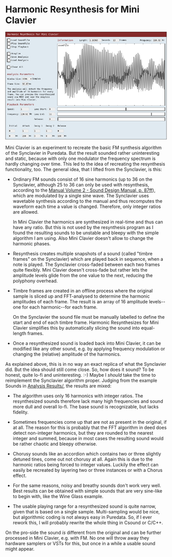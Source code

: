 Harmonic Resynthesis for Mini Clavier
=====================================

<img src="Screenshots/Screenshot.png?raw=true" alt="Screenshot">

Mini Clavier is an experiment to recreate the basic FM synthesis algorithm of
the Synclavier in Puredata. But the result sounded rather uninteresting and
static, because with only one modulator the frequency spectrum is hardly
changing over time. This led to the idea of recreating the resynthesis
functionality, too. The general idea, that I lifted from the Synclavier, is
this:

 - Ordinary FM sounds consist of 16 sine harmonics (up to 36 on the Synclavier,
   although 25 to 36 can only be used with resynthesis, according to the
   [Manual Volume 2 - Sound Design Manual, p. 87ff](http://www.500sound.com/software/Volume%202%20-%20Sound%20Design.pdf)),
   which are modulated by a single sine wave. The Synclavier uses wavetable
   synthesis according to the manual and thus recomputes the waveform each time
   a value is changed. Therefore, only integer ratios are allowed.

   In Mini Clavier the harmonics are synthesized in real-time and thus can have
   any ratio. But this is not used by the resynthesis program as I found the
   resulting sounds to be unstable and bleepy with the simple algorithm I am
   using. Also Mini Clavier doesn't allow to change the harmonic phases.

 - Resynthesis creates multiple snapshots of a sound (called "timbre frames" on
   the Synclavier) which are played back in sequence, when a note is played.
   The Synclavier cross-faded between each two frames quite flexibly. Mini Clavier
   doesn't cross-fade but rather lets the amplitude levels glide from the one value
   to the next, reducing the polyphony overhead.

 - Timbre frames are created in an offline process where the original sample is
   sliced up and FFT-analysed to determine the harmonic amplitudes of each frame.
   The result is an array of 16 amplitude levels--one for each harmonic--for
   each frame.

   On the Synclavier the sound file must be manually labelled to define the
   start and end of each timbre frame. Harmonic Resynthesizes for Mini Clavier
   simplifies this  by automatically slicing the sound into equal-length frames.

 - Once a resynthesized sound is loaded back into Mini Clavier, it can be modified
   like any other sound, e.g. by applying frequency modulation or changing the
   (relative) amplitude of the harmonics.

As explained above, this is in no way an exact replica of what the Synclavier did.
But the idea should still come close. So, how does it sound? To be honest, quite
lo-fi and uninteresting. :-) Maybe I _should_ take the time to reimplement the
Synclavier algorithm proper. Judging from the example Sounds in [Analysis Results/](Analysis%20Results/),
the results are mixed:

 - The algorithm uses only 16 harmonics with integer ratios. The resynthesized sounds
   therefore lack many high frequencies and sound more dull and overall lo-fi. The
   base sound is recognizable, but lacks fidelity.

 - Sometimes frequencies come up that are not as present in the original, if at all.
   The reason for this is probably that the FFT algorithm in deed does detect non-integer
   harmonics, but they are rounded to the nearest integer and summed, because in most
   cases the resulting sound would be rather chaotic and bleepy otherwise.

 - Chorusy sounds like an accordion which contains two or three slightly detuned
   tines, come out not chorusy at all. Again this is due to the harmonic ratios
   being forced to integer values. Luckily the effect can easily be recreated
   by layering two or three instances or with a Chorus effect.

 - For the same reasons, noisy and breathy sounds don't work very well. Best results
   can be obtained with simple sounds that are very sine-like to begin with,
   like the Wine Glass example.

 - The usable playing range for a resynthesized sound is quite narrow, given that
   is based on a single sample. Multi-sampling would be nice, but algorithmic coding
   is not always easy in Puredata. So, if I ever rework this, I will probably rewrite
   the whole thing in Csound or C/C++.

On the pro-side the sound _is_ different from the original and can be further
processed in Mini Clavier, e.g. with FM. No one will throw away they hardware
samplers or VSTs for this, but once in a while a usable sound might appear.
